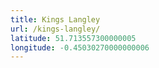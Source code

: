```yaml
---
title: Kings Langley
url: /kings-langley/
latitude: 51.713557300000005
longitude: -0.45030270000000006
---
```

